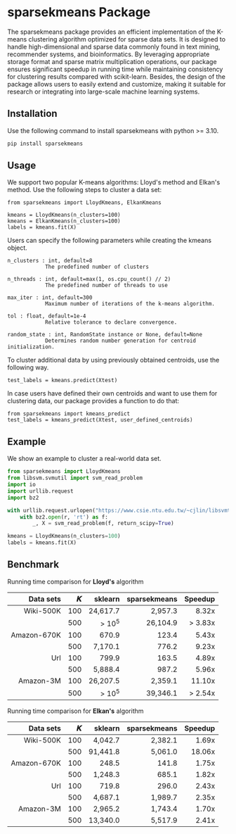 # sparsekmeans Package

The sparsekmeans package provides an efficient implementation of the K-means clustering algorithm optimized for sparse data sets. It is designed to handle high-dimensional and sparse data commonly found in text mining, recommender systems, and bioinformatics. By leveraging appropriate storage format and sparse matrix multiplication operations, our package ensures significant speedup in running time while maintaining consistency for clustering results compared with scikit-learn. Besides, the design of the package allows users to easily extend and customize, making it suitable for research or integrating into large-scale machine learning systems.

## Installation

Use the following command to install sparsekmeans with python >= 3.10.

```bash
pip install sparsekmeans
```

## Usage

We support two popular K-means algorithms: Lloyd's method and Elkan's method. Use the following steps to cluster a data set:

```
from sparsekmeans import LloydKmeans, ElkanKmeans

kmeans = LloydKmeans(n_clusters=100)
kmeans = ElkanKmeans(n_clusters=100)
labels = kmeans.fit(X)
```

Users can specify the following parameters while creating the kmeans object.
```
n_clusters : int, default=8
            The predefined number of clusters

n_threads : int, default=max(1, os.cpu_count() // 2)
            The predefined number of threads to use 

max_iter : int, default=300
            Maximum number of iterations of the k-means algorithm.

tol : float, default=1e-4
            Relative tolerance to declare convergence.

random_state : int, RandomState instance or None, default=None
            Determines random number generation for centroid initialization.
```

To cluster additional data by using previously obtained centroids, use the following way.

```
test_labels = kmeans.predict(Xtest)
```

In case users have defined their own centroids and want to use them for clustering data, our package provides a function to do that:
```
from sparsekmeans import kmeans_predict
test_labels = kmeans_predict(Xtest, user_defined_centroids)
```

## Example
We show an example to cluster a real-world data set.

```python
from sparsekmeans import LloydKmeans
from libsvm.svmutil import svm_read_problem
import io
import urllib.request
import bz2

with urllib.request.urlopen("https://www.csie.ntu.edu.tw/~cjlin/libsvmtools/datasets/multiclass/news20_tfidf_train.svm.bz2") as r:
    with bz2.open(r, 'rt') as f:
        _, X = svm_read_problem(f, return_scipy=True)

kmeans = LloydKmeans(n_clusters=100)
labels = kmeans.fit(X)
```

## Benchmark

Running time comparison for **Lloyd's** algorithm


| Data sets    | 𝑲  |       sklearn          |  sparsekmeans |  Speedup |
|-------------:|------------:|---------------------:|-----:|-------------:|
| Wiki-500K   | 100 | 24,617.7    | 2,957.3        | 8.32x   |
|             | 500 | > $10^5$ | 26,104.9       | > 3.83x |
| Amazon-670K | 100 | 670.9       | 123.4         | 5.43x   | 
|             | 500 | 7,170.1     | 776.2         | 9.23x   |
| Url         | 100 | 799.9       | 163.5          | 4.89x   |
|             | 500 | 5,888.4     | 987.2          | 5.96x   |
| Amazon-3M   | 100 | 26,207.5    | 2,359.1        | 11.10x   |
|             | 500 | > $10^5$ | 39,346.1       | > 2.54x |

Running time comparison for **Elkan's** algorithm

| Data sets    | 𝑲  |      sklearn          |  sparsekmeans |  Speedup |
|-------------:|------------:|---------------------:|-----:|-------------:|
| Wiki-500K   | 100 | 4,042.7    | 2,382.1        | 1.69x   |
|             | 500 | 91,441.8 | 5,061.0       | 18.06x |
| Amazon-670K | 100 | 248.5       | 141.8         | 1.75x   | 
|             | 500 | 1,248.3     | 685.1         | 1.82x  |
| Url         | 100 | 719.8      | 296.0          | 2.43x   |
|             | 500 | 4,687.1     | 1,989.7          | 2.35x  |
| Amazon-3M   | 100 | 2,965.2    | 1,743.4        | 1.70x  |
|             | 500 | 13,340.0 | 5,517.9       | 2.41x|
